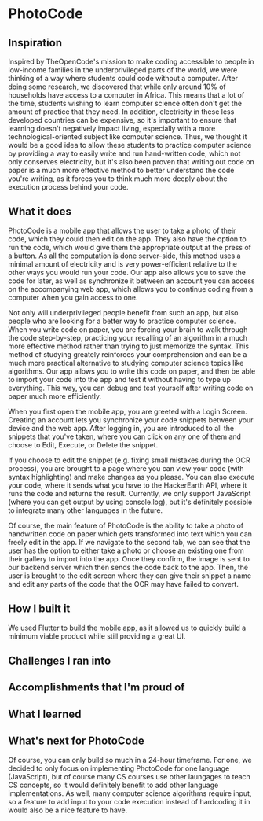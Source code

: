 # PhotoCode

## Inspiration
Inspired by TheOpenCode's mission to make coding accessible to people in low-income families in the underprivileged parts of the world, we were thinking of a way where students could code without a computer. After doing some research, we discovered that while only around 10% of households have access to a computer in Africa. This means that a lot of the time, students wishing to learn computer science often don't get the amount of practice that they need. In addition, electricity in these less developed countries can be expensive, so it's important to ensure that learning doesn't negatively impact living, especially with a more technological-oriented subject like computer science. Thus, we thought it would be a good idea to allow these students to practice computer science by providing a way to easily write and run hand-written code, which not only conserves electricity, but it's also been proven that writing out code on paper is a much more effective method to better understand the code you're writing, as it forces you to think much more deeply about the execution process behind your code.

## What it does
PhotoCode is a mobile app that allows the user to take a photo of their code, which they could then edit on the app. They also have the option to run the code, which would give them the appropriate output at the press of a button. As all the computation is done server-side, this method uses a minimal amount of electricity and is very power-efficient relative to the other ways you would run your code. Our app also allows you to save the code for later, as well as synchronize it between an account you can access on the accompanying web app, which allows you to continue coding from a computer when you gain access to one.

Not only will underprivileged people benefit from such an app, but also people who are looking for a better way to practice computer science. When you write code on paper, you are forcing your brain to walk through the code step-by-step, practicing your recalling of an algorithm in a much more effective method rather than trying to just memorize the syntax. This method of studying greately reinforces your comprehension and can be a much more practical alternative to studying computer science topics like algorithms. Our app allows you to write this code on paper, and then be able to import your code into the app and test it without having to type up everything. This way, you can debug and test yourself after writing code on paper much more efficiently.

When you first open the mobile app, you are greeted with a Login Screen. Creating an account lets you synchronize your code snippets between your device and the web app. After logging in, you are introduced to all the snippets that you've taken, where you can click on any one of them and choose to Edit, Execute, or Delete the snippet.

If you choose to edit the snippet (e.g. fixing small mistakes during the OCR process), you are brought to a page where you can view your code (with syntax highlighting) and make changes as you please. You can also execute your code, where it sends what you have to the HackerEarth API, where it runs the code and returns the result. Currently, we only support JavaScript (where you can get output by using console.log), but it's definitely possible to integrate many other languages in the future.

Of course, the main feature of PhotoCode is the ability to take a photo of handwritten code on paper which gets transformed into text which you can freely edit in the app. If we navigate to the second tab, we can see that the user has the option to either take a photo or choose an existing one from their gallery to import into the app. Once they confirm, the image is sent to our backend server which then sends the code back to the app. Then, the user is brought to the edit screen where they can give their snippet a name and edit any parts of the code that the OCR may have failed to convert.

## How I built it
We used Flutter to build the mobile app, as it allowed us to quickly build a minimum viable product while still providing a great UI.

## Challenges I ran into

## Accomplishments that I'm proud of

## What I learned

## What's next for PhotoCode
Of course, you can only build so much in a 24-hour timeframe. For one, we decided to only focus on implementing PhotoCode for one language (JavaScript), but of course many CS courses use other laungages to teach CS concepts, so it would definitely benefit to add other language implementations. As well, many computer science algorithms require input, so a feature to add input to your code execution instead of hardcoding it in would also be a nice feature to have.
